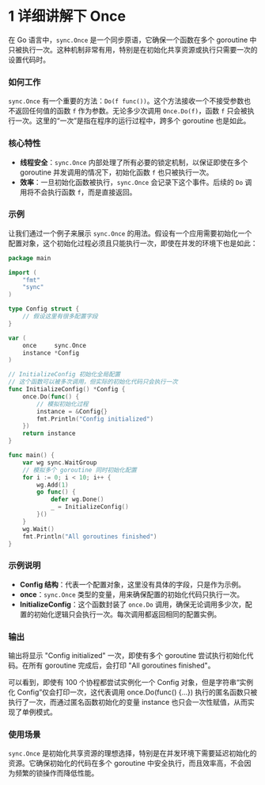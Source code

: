 # 1 详细讲解下 Once

在 Go 语言中，`sync.Once` 是一个同步原语，它确保一个函数在多个 goroutine 中只被执行一次。这种机制非常有用，特别是在初始化共享资源或执行只需要一次的设置代码时。

### 如何工作

`sync.Once` 有一个重要的方法：`Do(f func())`。这个方法接收一个不接受参数也不返回任何值的函数 `f` 作为参数。无论多少次调用 `Once.Do(f)`，函数 `f` 只会被执行一次。这里的“一次”是指在程序的运行过程中，跨多个 goroutine 也是如此。

### 核心特性

-   **线程安全**：`sync.Once` 内部处理了所有必要的锁定机制，以保证即使在多个 goroutine 并发调用的情况下，初始化函数 `f` 也只被执行一次。
-   **效率**：一旦初始化函数被执行，`sync.Once` 会记录下这个事件。后续的 `Do` 调用将不会执行函数 `f`，而是直接返回。

### 示例

让我们通过一个例子来展示 `sync.Once` 的用法。假设有一个应用需要初始化一个配置对象，这个初始化过程必须且只能执行一次，即使在并发的环境下也是如此：

```go
package main

import (
    "fmt"
    "sync"
)

type Config struct {
    // 假设这里有很多配置字段
}

var (
    once     sync.Once
    instance *Config
)

// InitializeConfig 初始化全局配置
// 这个函数可以被多次调用，但实际的初始化代码只会执行一次
func InitializeConfig() *Config {
    once.Do(func() {
        // 模拟初始化过程
        instance = &Config{}
        fmt.Println("Config initialized")
    })
    return instance
}

func main() {
    var wg sync.WaitGroup
    // 模拟多个 goroutine 同时初始化配置
    for i := 0; i < 10; i++ {
        wg.Add(1)
        go func() {
            defer wg.Done()
            _ = InitializeConfig()
        }()
    }
    wg.Wait()
    fmt.Println("All goroutines finished")
}
```

### 示例说明

-   **Config 结构**：代表一个配置对象，这里没有具体的字段，只是作为示例。
-   **once**：`sync.Once` 类型的变量，用来确保配置的初始化代码只执行一次。
-   **InitializeConfig**：这个函数封装了 `once.Do` 调用，确保无论调用多少次，配置的初始化逻辑只会执行一次。每次调用都返回相同的配置实例。

### 输出

输出将显示 "Config initialized" 一次，即使有多个 goroutine 尝试执行初始化代码。在所有 goroutine 完成后，会打印 "All goroutines finished"。

可以看到，即使有 100 个协程都尝试实例化一个 Config 对象，但是字符串“实例化 Config”仅会打印一次，这代表调用 once.Do(func() {...}) 执行的匿名函数只被执行了一次，而通过匿名函数初始化的变量 instance 也只会一次性赋值，从而实现了单例模式。

### 使用场景

`sync.Once` 是初始化共享资源的理想选择，特别是在并发环境下需要延迟初始化的资源。它确保初始化的代码在多个 goroutine 中安全执行，而且效率高，不会因为频繁的锁操作而降低性能。
